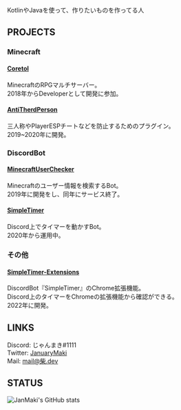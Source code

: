 KotlinやJavaを使って、作りたいものを作ってる人

## PROJECTS
### Minecraft
#### [Coretol](https://coretol.net/)
MinecraftのRPGマルチサーバー。  
2018年からDeveloperとして開発に参加。
#### [AntiTherdPerson](https://www.spigotmc.org/resources/1-8-x%EF%BD%9E1-16-1-antithirdperson.70418/)
三人称やPlayerESPチートなどを防止するためのプラグイン。  
2019~2020年に開発。
### DiscordBot
#### [MinecraftUserChecker](https://forum.civa.jp/viewtopic.php?f=39&t=456)
Minecraftのユーザー情報を検索するBot。  
2019年に開発をし、同年にサービス終了。　　
#### [SimpleTimer](https://simpletimer.fanbox.cc/posts/3088356)
Discord上でタイマーを動かすBot。  
2020年から運用中。
### その他
#### [SimpleTimer-Extensions](https://chromestore.extensions.simpletimer.dev)
DiscordBot『SimpleTimer』のChrome拡張機能。  
Discord上のタイマーをChromeの拡張機能から確認ができる。  
2022年に開発。

## LINKS
Discord: じゃんまき#1111  
Twitter: [JanuaryMaki](https://twitter.com/JanuaryMaki)  
Mail: [mail@柴.dev](mailto:mail@柴.dev)

## STATUS
![JanMaki's GitHub stats](https://github-readme-stats.vercel.app/api?username=JanMaki&show_icons=true&theme=radical)
